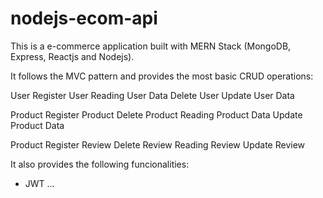 # nodejs-ecom-api

This is a e-commerce application built with MERN Stack (MongoDB, Express, Reactjs and Nodejs).

It follows the MVC pattern and provides the most basic CRUD operations:

User
Register User
Reading User Data
Delete User
Update User Data

Product
Register Product
Delete Product
Reading Product Data
Update Product Data

Product
Register Review
Delete Review
Reading Review
Update Review

It also provides the following funcionalities:

 - JWT
...
